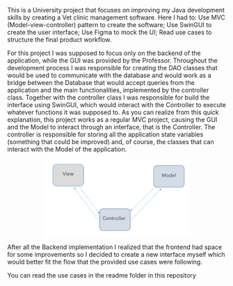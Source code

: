 This is a University project that focuses on improving my Java development skills by creating a Vet clinic management software. 
Here I had to:
Use MVC (Model-view-controller) pattern to create the software;
Use SwinGUI to create the user interface;
Use Figma to mock the UI;
Read use cases to structure the final product workflow.

For this project I was supposed to focus only on the backend of the application, while the GUI was provided by the Professor. Throughout the development process I was responsible for creating the DAO classes that would be used to communicate with the database and would work as a bridge between the Database that would accept queries from the application and the main functionalities, implemented by the controller class. Together with the controller class I was responsible for build the interface using SwinGUI, which would interact with the Controller to execute whatever functions it was supposed to.
As you can realize from this quick explanation, this project works as a regular MVC project, causing the GUI and the Model to interact through an interface, that is the Controller. The controller is responsible for storing all the application state variables (something that could be improved) and, of course, the classes that can interact with the Model of the application.

<div style="display:grid; flex-direction: row; justify-content:center">
<img height="180em" src="readme/mvc.png">
</div>
  
After all the Backend implementation I realized that the frontend had space for some improvements so I decided to create a new interface myself which would better fit the flow that the provided use cases were following.


You can read the use cases in the readme folder in this repository
